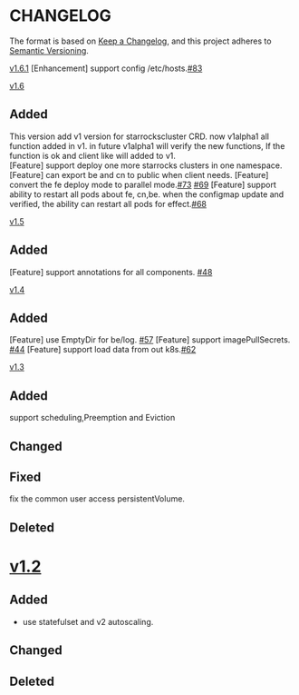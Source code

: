 # CHANGELOG
The format is based on [Keep a Changelog](https://keepachangelog.com/en/1.0.0/), and this project adheres
to [Semantic Versioning](https://semver.org/spec/v2.0.0.html).

[v1.6.1](https://github.com/StarRocks/starrocks-kubernetes-operatorr/compare/v1.6.1...v1.6)
[Enhancement] support config /etc/hosts.[#83](https://github.com/StarRocks/starrocks-kubernetes-operator/issues/83)

[v1.6](https://github.com/StarRocks/starrocks-kubernetes-operatorr/compare/v1.6...v1.5)
## Added
This version add v1 version for starrockscluster CRD. now v1alpha1 all function added in v1. in future v1alpha1 will verify the new functions, If the function is ok and client like will added to v1.  
[Feature] support deploy one more starrocks clusters in one namespace.
[Feature] can export be and cn to public when client needs.
[Feature] convert the fe deploy mode to parallel mode.[#73](https://github.com/StarRocks/starrocks-kubernetes-operator/issues/73) [#69](https://github.com/StarRocks/starrocks-kubernetes-operator/issues/69)
[Feature] support ability to restart all pods about fe, cn,be. when the configmap update and verified, the ability can restart all pods for effect.[#68](https://github.com/StarRocks/starrocks-kubernetes-operator/issues/68)

[v1.5](https://github.com/StarRocks/starrocks-kubernetes-operatorr/compare/v1.5...v1.4)
## Added
[Feature] support annotations for all components. [#48](https://github.com/StarRocks/starrocks-kubernetes-operator/issues/48)

[v1.4](https://github.com/StarRocks/starrocks-kubernetes-operatorr/compare/v1.4...v1.3)
## Added
[Feature] use EmptyDir for be/log. [#57](https://github.com/StarRocks/starrocks-kubernetes-operator/issues/57)
[Feature] support imagePullSecrets. [#44](https://github.com/StarRocks/starrocks-kubernetes-operator/issues/44)
[Feature] support load data from out k8s.[#62](https://github.com/StarRocks/starrocks-kubernetes-operator/issues/62)


[v1.3](https://github.com/StarRocks/starrocks-kubernetes-operatorr/compare/v1.3...v1.2)
## Added
support scheduling,Preemption and Eviction
## Changed

## Fixed
fix the common user access persistentVolume.

## Deleted

# [v1.2](https://github.com/StarRocks/starrocks-kubernetes-operatorr/compare/v1.2...v1.2)

## Added
* use statefulset and v2 autoscaling.

## Changed

## Deleted
